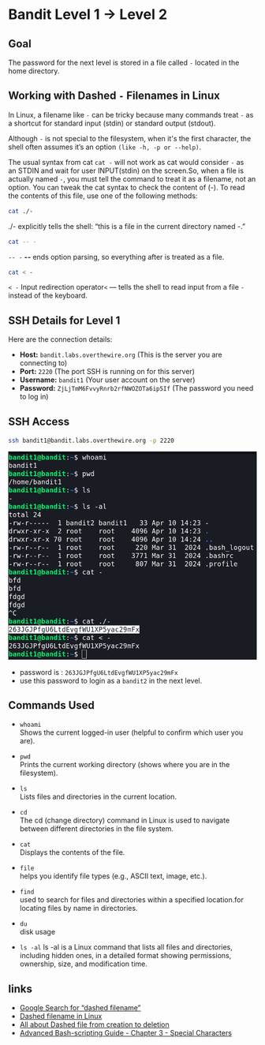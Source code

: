 # Bandit Level 1 → Level 2


## Goal
The password for the next level is stored in a file called `-` located in the home directory.


## Working with Dashed `-` Filenames in Linux
In Linux, a filename like `-` can be tricky because many commands treat `-` as a shortcut for standard input (stdin) or standard output (stdout).

Although `-` is not special to the filesystem, when it's the first character, the shell often assumes it’s an option `(like -h, -p or --help)`.

The usual syntax from cat `cat -` will not work as cat would consider `-` as an STDIN and wait for user INPUT(stdin) on the screen.So, when a file is actually named `-`, you must tell the command to treat it as a filename, not an option. You can tweak the cat syntax to check the content of (-). 
To read the contents of this file, use one of the following methods:

```bash
cat ./-
``` 
./- explicitly tells the shell: “this is a file in the current directory named -.”

```bash
cat -- -
```
`-- -` **--** ends option parsing, so everything after is treated as a file.

```bash
cat < -
```
`< -` Input redirection operator`<` — tells the shell to read input from a file `-` instead of the keyboard.


## SSH Details for Level 1
Here are the connection details:
- **Host:** `bandit.labs.overthewire.org` (This is the server you are connecting to)
- **Port:** `2220` (The port SSH is running on for this server)
- **Username:** `bandit1` (Your user account on the server)
- **Password:** `ZjLjTmM6FvvyRnrb2rfNWOZOTa6ip5If` (The password you need to log in)


## SSH Access

```bash
ssh bandit1@bandit.labs.overthewire.org -p 2220
```

![level 1](/image/level1.png)

- password is : `263JGJPfgU6LtdEvgfWU1XP5yac29mFx`
- use this password to login as a `bandit2` in the next level.


## Commands Used
 
- `whoami`  
  Shows the current logged-in user (helpful to confirm which user you are).

- `pwd`  
  Prints the current working directory (shows where you are in the filesystem).

- `ls`  
  Lists files and directories in the current location.

- `cd`  
  The cd (change directory) command in Linux is used to navigate between different directories in the file system.

- `cat`  
  Displays the contents of the file.

- `file`  
  helps you identify file types (e.g., ASCII text, image, etc.).

- `find`  
  used to search for files and directories within a specified location.for locating files by name in directories.

- `du`  
  disk usage

- `ls -al`
  ls -al is a Linux command that lists all files and directories, including hidden ones, in a detailed format showing permissions, ownership, size, and modification time.


## links
- [Google Search for “dashed filename”](https://en.wikipedia.org/wiki/Secure_Shell)
- [Dashed filename in Linux](https://shorturl.at/g7RgK)
- [All about Dashed file from creation to deletion](https://shorturl.at/POt8u)
- [Advanced Bash-scripting Guide - Chapter 3 - Special Characters](https://www.wikihow.com/Use-SSH)


